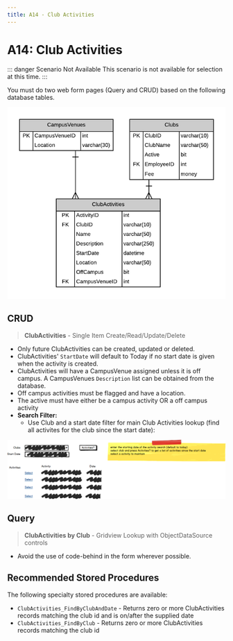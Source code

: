 ```yaml
---
title: A14 - Club Activities
---
```

# A14: Club Activities

::: danger Scenario Not Available
This scenario is not available for selection at this time.
:::

You must do two web form pages (Query and CRUD) based on the following database tables.

![ERD for A14](./A14.png)

## CRUD

> **ClubActivities** - Single Item Create/Read/Update/Delete

- Only future ClubActivities can be created, updated or deleted.
- ClubActivities' `StartDate` will default to Today if no start date is given when the activity is created.
- ClubActivities will have a CampusVenue assigned unless it is off campus. A CampusVenues `Description` list can be obtained from the database.
- Off campus activities must be flagged and have a location.
- The active must have either be a campus activity OR a off campus activity
- **Search Filter:**
  - Use Club and a start date filter for main Club Activities lookup (find all activites for the club since the start date):

![Form A Search Filter](./A14Mockup.png)

## Query

> **ClubActivities by Club** - Gridview Lookup with ObjectDataSource controls

- Avoid the use of code-behind in the form wherever possible.

## Recommended Stored Procedures

The following specialty stored procedures are available:

- `ClubActivities_FindByClubAndDate` - Returns zero or more ClubActivities records matching the club id and is on/after the supplied date
- `ClubActivities_FindByClub` - Returns zero or more ClubActivities records matching the club id 
